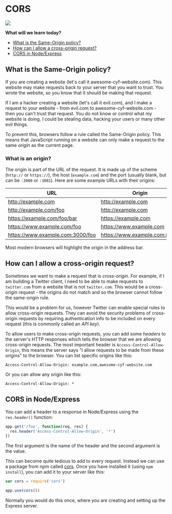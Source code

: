 # CORS

![](https://img.shields.io/badge/status-draft-darkred.svg)

**What will we learn today?**

- [What is the Same-Origin policy?](#what-is-the-same-origin-policy)
- [How can I allow a cross-origin request?](#how-can-i-allow-a-cross-origin-request)
- [CORS in Node/Express](#cors-in-nodeexpress)

## What is the Same-Origin policy?

If you are creating a website (let's call it awesome-cyf-website.com). This website may make requests back to your server that you want to trust. You wrote the website, so you know that it should be making that request.

If I am a hacker creating a website (let's call it evil.com), and I make a request to your website - from evil.com to awesome-cyf-website.com - then you can't trust that request. You do not know or control what my website is doing. I could be stealing data, hacking your users or many other evil things.

To prevent this, browsers follow a rule called the Same-Origin policy. This means that JavaScript running on a website can only make a request to the same *origin* as the current page.

### What is an origin?

The origin is part of the URL of the request. It is made up of the scheme (`http://` or `https://`), the host (`example.com`) and the port (usually blank, but can be `:3000` or `:3001`). Here are some example URLs with their origins:

| URL | Origin |
|---|---|
| http://example.com | http://example.com |
| http://example.com/foo | http://example.com |
| https://example.com/foo/bar | https://example.com |
| https://www.example.com/foo | https://www.example.com |
| https://www.example.com:3000/foo | https://www.example.com:8080 |

Most modern browsers will highlight the origin in the address bar.

## How can I allow a cross-origin request?

Sometimes we want to make a request that is *cross-origin*. For example, if I am building a Twitter client, I need to be able to make requests to `twitter.com` from a website that is not `twitter.com`. This would be a cross-origin request - the origins do not match and so the browser cannot follow the same-origin rule.

This would be a problem for us, however Twitter can enable special rules to allow cross-origin requests. They can avoid the security problems of cross-origin requests by requiring authentication info to be included on every request (this is commonly called an *API key*).

To allow users to make cross-origin requests, you can add some *headers* to the server's HTTP responses which tells the browser that we are allowing cross-origin requests. The most important header is `Access-Control-Allow-Origin`, this means the server says "I allow requests to be made from these origins" to the browser. You can list specific origins like this:

```
Access-Control-Allow-Origin: example.com,awesome-cyf-website.com
```

Or you can allow any origin like this:

```
Access-Control-Allow-Origin: *
```

## CORS in Node/Express

You can add a header to a response in Node/Express using the `res.header()` function:

```js
app.get('/foo', function(req, res) {
  res.header('Access-Control-Allow-Origin', '*')
})
```

The first argument is the name of the header and the second argument is the value.

This can become quite tedious to add to every request. Instead we can use a package from npm called [cors](https://www.npmjs.com/package/cors). Once you have installed it (using `npm install`), you can add it to your server like this:

```js
var cors = require('cors')

app.use(cors())
```

Normally you would do this once, where you are creating and setting up the Express server.
